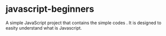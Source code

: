 # javascript-beginners

A simple  JavaScript project that contains the simple codes . It is designed to easity understand what is Javascript.

